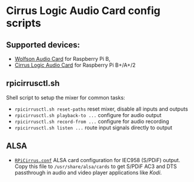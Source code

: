 # Cirrus Logic Audio Card config scripts

## Supported devices:

* [Wolfson Audio Card](http://www.element14.com/wolfson) for Raspberry Pi B,
* [Cirrus Logic Audio Card](http://www.element14.com/cirruslogic_ac) for Raspberry Pi B+/A+/2

## rpicirrusctl.sh

Shell script to setup the mixer for common tasks:

* `rpicirrusctl.sh reset-paths` reset mixer, disable all inputs and outputs
* `rpicirrusctl.sh playback-to ...` configure for audio output
* `rpicirrusctl.sh record-from ...` configure for audio recording
* `rpicirrusctl.sh listen ...` route input signals directly to output

## ALSA

* [`RPiCirrus.conf`](alsa/RPiCirrus.conf) ALSA card configuration for IEC958 (S/PDiF) output. Copy this file to `/usr/share/alsa/cards` to get S/PDiF AC3 and DTS passthrough in audio and video player applications like *Kodi*.
